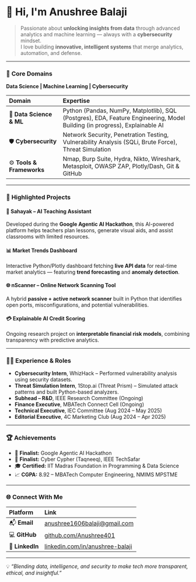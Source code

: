# 👋 Hi, I'm **Anushree Balaji**

> Passionate about **unlocking insights from data** through advanced analytics and machine learning — always with a **cybersecurity** mindset.  
> I love building **innovative, intelligent systems** that merge analytics, automation, and defense.

---

### 🧠 **Core Domains**
**Data Science | Machine Learning | Cybersecurity**

| Domain | Expertise |
| :-- | :-- |
| 🧮 **Data Science & ML** | Python (Pandas, NumPy, Matplotlib), SQL (Postgres), EDA, Feature Engineering, Model Building (in progress), Explainable AI |
| 🛡️ **Cybersecurity** | Network Security, Penetration Testing, Vulnerability Analysis (SQLi, Brute Force), Threat Simulation |
| ⚙️ **Tools & Frameworks** | Nmap, Burp Suite, Hydra, Nikto, Wireshark, Metasploit, OWASP ZAP, Plotly/Dash, Git & GitHub |

---

### 🚀 **Highlighted Projects**

#### 🧩 **Sahayak – AI Teaching Assistant**
Developed during the **Google Agentic AI Hackathon**, this AI-powered platform helps teachers plan lessons, generate visual aids, and assist classrooms with limited resources.

#### 📊 **Market Trends Dashboard**
Interactive Python/Plotly dashboard fetching **live API data** for real-time market analytics — featuring **trend forecasting** and **anomaly detection**.

#### 🌐 **nScanner – Online Network Scanning Tool**
A hybrid **passive + active network scanner** built in Python that identifies open ports, misconfigurations, and potential vulnerabilities.

#### 💳 **Explainable AI Credit Scoring**
Ongoing research project on **interpretable financial risk models**, combining transparency with predictive analytics.

---

### 🧑‍💻 **Experience & Roles**

- **Cybersecurity Intern**, WhizHack – Performed vulnerability analysis using security datasets.  
- **Threat Simulation Intern**, 1Stop.ai (Threat Prism) – Simulated attack patterns and built Python-based analyzers.  
- **Subhead – R&D**, IEEE Research Committee (Ongoing)  
- **Finance Executive**, MBATech Connect Cell (Ongoing)  
- **Technical Executive**, IEC Committee (Aug 2024 – May 2025)  
- **Editorial Executive**, 4C Marketing Club (Aug 2024 – Apr 2025)

---

### 🏆 **Achievements**

- 🥇 **Finalist:** Google Agentic AI Hackathon  
- 🥈 **Finalist:** Cyber Cypher (Taqneeq), IEEE TechSafar  
- 🎓 **Certified:** IIT Madras Foundation in Programming & Data Science  
- 📈 **CGPA:** 8.92 – MBATech Computer Engineering, NMIMS MPSTME  

---

### 🌐 **Connect With Me**

| Platform | Link |
| :-- | :-- |
| 📬 **Email** | [anushree1606balaji@gmail.com](mailto:anushree1606balaji@gmail.com) |
| 💻 **GitHub** | [github.com/Anushree401](https://github.com/Anushree401) |
| 💼 **LinkedIn** | [linkedin.com/in/anushree-balaji](https://www.linkedin.com/in/anushree-balaji-a71b9a255) |

---

💡 *“Blending data, intelligence, and security to make tech more transparent, ethical, and insightful.”*

